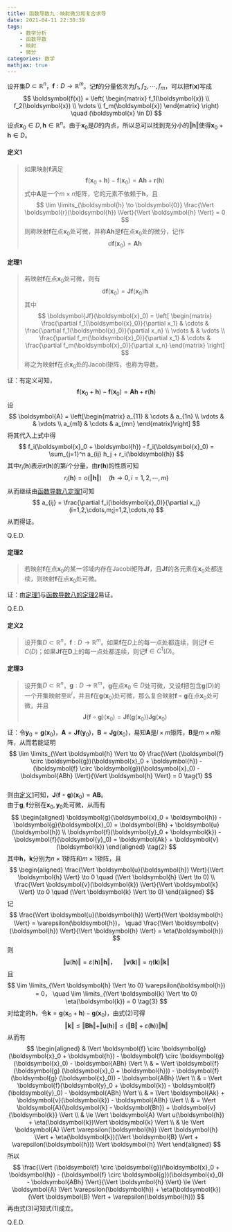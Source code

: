 ```yaml
---
title: 函数导数九：映射微分和复合求导
date: 2021-04-11 22:30:39
tags:
    - 数学分析
    - 函数导数
    - 映射
    - 微分
categories: 数学
mathjax: true
---
```


设开集$D \subset \mathbb{R}^n$，$\boldsymbol{f}: D \to \mathbb{R}^m$。记$\boldsymbol{f}$的分量依次为$f_1,f_2,\cdots,f_m$，可以把$\boldsymbol{f}(\boldsymbol{x})$写成
$$
    \boldsymbol{f(x)} = \left(
        \begin{matrix} 
            f_1(\boldsymbol{x}) \\
            f_2(\boldsymbol{x}) \\
            \vdots \\
            f_m(\boldsymbol{x})
        \end{matrix} 
    \right) \quad (\boldsymbol{x} \in D)
$$
设点$\boldsymbol{x}_0 \in D, \boldsymbol{h} \in \mathbb{R}^n$。由于$\boldsymbol{x}_0$是$D$的内点，所以总可以找到充分小的$\Vert \boldsymbol{h} \Vert$使得$\boldsymbol{x}_0 + \boldsymbol{h} \in D$。

<!--more-->

#### 定义1
> 如果映射$\boldsymbol{f}$满足
$$
    \boldsymbol{f}(\boldsymbol{x}_0 + \boldsymbol{h}) - \boldsymbol{f}(\boldsymbol{x}_0) = \boldsymbol{Ah} + \boldsymbol{r}(\boldsymbol{h})
$$
式中$\boldsymbol{A}$是一个$m \times n$矩阵，它的元素不依赖于$\boldsymbol{h}$，且
$$
    \lim \limits_{\boldsymbol{h} \to \boldsymbol{0}} \frac{\Vert \boldsymbol{r}(\boldsymbol{h}) \Vert}{\Vert \boldsymbol{h} \Vert} = 0
$$
则称映射$\boldsymbol{f}$在点$\boldsymbol{x}_0$处可微，并称$\boldsymbol{Ah}$是$\boldsymbol{f}$在点$\boldsymbol{x}_0$处的微分，记作
$$
    \mathrm{d}\boldsymbol{f}(\boldsymbol{x}_0) = \boldsymbol{Ah}
$$


#### 定理1
> 若映射$\boldsymbol{f}$在点$\boldsymbol{x}_0$处可微，则有
$$
    \mathrm{d}\boldsymbol{f}(\boldsymbol{x}_0) = \boldsymbol{Jf}(\boldsymbol{x}_0)\boldsymbol{h}
$$
其中
$$
    \boldsymbol{Jf}(\boldsymbol{x}_0) = \left[
        \begin{matrix}
            \frac{\partial f_1(\boldsymbol{x}_0)}{\partial x_1}  & \cdots & \frac{\partial f_1(\boldsymbol{x}_0)}{\partial x_n} \\
            \vdots & & \vdots \\
            \frac{\partial f_m(\boldsymbol{x}_0)}{\partial x_1}  & \cdots & \frac{\partial f_m(\boldsymbol{x}_0)}{\partial x_n}
        \end{matrix}
    \right]
$$
称之为映射$\boldsymbol{f}$在点$\boldsymbol{x}_0$处的Jacobi矩阵，也称为导数。

证：有定义可知，
$$
    \boldsymbol{f}(\boldsymbol{x}_0 + \boldsymbol{h}) - \boldsymbol{f}(\boldsymbol{x}_0) = \boldsymbol{Ah} + \boldsymbol{r}(\boldsymbol{h})
$$
设
$$
    \boldsymbol{A} = \left[\begin{matrix}
        a_{11} & \cdots & a_{1n} \\
        \vdots & & \vdots \\
        a_{m1} & \cdots & a_{mn}
    \end{matrix}\right] 
$$
将其代入上式中得
$$
    f_i(\boldsymbol{x}_0 + \boldsymbol{h}) - f_i(\boldsymbol{x}_0) = \sum_{j=1}^n a_{ij} h_j + r_i(\boldsymbol{h})
$$
其中$r_i(\boldsymbol{h})$表示$\boldsymbol{r}(\boldsymbol{h})$的第$i$个分量，由$\boldsymbol{r}(\boldsymbol{h})$的性质可知
$$
    r_i(\boldsymbol{h}) = o(\Vert \boldsymbol{h} \Vert) \quad (\boldsymbol{h} \to 0, i=1,2,\cdots,m)
$$
从而继续由[函数导数八定理1](https://gamersover.github.io/2021/03/31/函数导数8/#定理1)可知
$$
    a_{ij} = \frac{\partial f_i(\boldsymbol{x}_0)}{\partial x_j} (i=1,2,\cdots,m;j=1,2,\cdots,n)
$$
从而得证。

Q.E.D.

#### 定理2
> 若映射$\boldsymbol{f}$在点$\boldsymbol{x}_0$的某一邻域内存在Jacobi矩阵$\boldsymbol{Jf}$，且$\boldsymbol{Jf}$的各元素在$\boldsymbol{x}_0$处都连续，则映射$\boldsymbol{f}$在点$\boldsymbol{x}_0$处可微。

证：由[定理1](https://gamersover.github.io/2021/04/11/函数导数9/#定理1)与[函数导数八的定理2](https://gamersover.github.io/2021/03/31/函数导数8/#定理2)易证。

Q.E.D.

#### 定义2
> 设开集$D \subset \mathbb{R}^n$，$\boldsymbol{f}: D \to \mathbb{R}^m$。如果$\boldsymbol{f}$在$D$上的每一点处都连续，则记$\boldsymbol{f} \in C(D)$；如果$\boldsymbol{Jf}$在$\boldsymbol{D}$上的每一点处都连续，则记$\boldsymbol{f} \in C^1(D)$。

#### 定理3
> 设开集$D \subset \mathbb{R}^n$，$\boldsymbol{g}: D \to \mathbb{R}^m$，$\boldsymbol{g}$在点$\boldsymbol{x}_0 \in D$处可微，又设$\boldsymbol{f}$把包含$\boldsymbol{g}(D)$的一个开集映射至$\mathbb{R}^l$，并且$\boldsymbol{f}$在$\boldsymbol{g}(\boldsymbol{x}_0)$处可微，那么复合映射$\boldsymbol{f} \circ \boldsymbol{g}$在点$\boldsymbol{x}_0$处可微，并且
$$
    \boldsymbol{J}(\boldsymbol{f}\circ \boldsymbol{g})(\boldsymbol{x}_0) = \boldsymbol{Jf}(\boldsymbol{g}(\boldsymbol{x}_0)) \boldsymbol{Jg}(\boldsymbol{x}_0)
$$

证：令$\boldsymbol{y}_0 = \boldsymbol{g}(\boldsymbol{x}_0)$，$\boldsymbol{A} = \boldsymbol{Jf}(\boldsymbol{y}_0)，\boldsymbol{B} = \boldsymbol{Jg}(\boldsymbol{x}_0)$，易知$\boldsymbol{A}$是$l\times m$矩阵，$\boldsymbol{B}$是$m \times n$矩阵，从而若能证明
$$
    \lim \limits_{\Vert \boldsymbol{h} \Vert \to 0} \frac{\Vert (\boldsymbol{f} \circ \boldsymbol{g})(\boldsymbol{x}_0 + \boldsymbol{h}) - (\boldsymbol{f} \circ \boldsymbol{g})(\boldsymbol{x}_0) - \boldsymbol{ABh} \Vert}{\Vert \boldsymbol{h} \Vert} = 0 \tag{1}
$$    
则由[定义1](https://gamersover.github.io/2021/04/11/函数导数9/#定义1)可知，$\boldsymbol{J}(\boldsymbol{f}\circ \boldsymbol{g})(\boldsymbol{x}_0) = \boldsymbol{AB}$。<br/>
由于$\boldsymbol{g},\boldsymbol{f}$分别在$\boldsymbol{x}_0,\boldsymbol{y}_0$处可微，从而有
$$
    \begin{aligned}
    \boldsymbol{g}(\boldsymbol{x}_0 + \boldsymbol{h}) - \boldsymbol{g}(\boldsymbol{x}_0) = \boldsymbol{Bh} + \boldsymbol{u}(\boldsymbol{h}) \\
    \boldsymbol{f}(\boldsymbol{y}_0 + \boldsymbol{k}) - \boldsymbol{f}(\boldsymbol{y}_0) = \boldsymbol{Ak} + \boldsymbol{v}(\boldsymbol{k}) 
    \end{aligned} \tag{2}
$$
其中$\boldsymbol{h}，\boldsymbol{k}$分别为$n \times 1$矩阵和$m \times 1$矩阵，且
$$
    \begin{aligned}
        \frac{\Vert \boldsymbol{u}(\boldsymbol{h}) \Vert}{\Vert \boldsymbol{h} \Vert} \to 0 \quad (\Vert \boldsymbol{h} \Vert \to 0) \\
        \frac{\Vert \boldsymbol{v}(\boldsymbol{k}) \Vert}{\Vert \boldsymbol{k} \Vert} \to 0 \quad (\Vert \boldsymbol{k} \Vert \to 0)
    \end{aligned} 
$$
记
$$
    \frac{\Vert \boldsymbol{u}(\boldsymbol{h}) \Vert}{\Vert \boldsymbol{h} \Vert} = \varepsilon(\boldsymbol{h})， \quad \frac{\Vert \boldsymbol{v}(\boldsymbol{h}) \Vert}{\Vert \boldsymbol{h} \Vert} = \eta(\boldsymbol{h})
$$
则
$$
    \Vert \boldsymbol{u}(\boldsymbol{h}) \Vert = \varepsilon(\boldsymbol{h}) \Vert \boldsymbol{h} \Vert， \quad \Vert \boldsymbol{v}(\boldsymbol{k}) \Vert = \eta(\boldsymbol{k}) \Vert \boldsymbol{k} \Vert
$$
且
$$
    \lim \limits_{\Vert \boldsymbol{h} \Vert \to 0} \varepsilon(\boldsymbol{h}) = 0， \quad \lim \limits_{\Vert \boldsymbol{k} \Vert \to 0} \eta(\boldsymbol{k}) = 0 \tag{3}
$$
对给定的$\boldsymbol{h}$，令$\boldsymbol{k} = \boldsymbol{g}(\boldsymbol{x}_0 + \boldsymbol{h}) - \boldsymbol{g}(\boldsymbol{x}_0)$，由式(2)可得
$$
    \Vert \boldsymbol{k} \Vert \le \Vert \boldsymbol{Bh} \Vert + \Vert \boldsymbol{u}(\boldsymbol{h})\Vert \le (\Vert \boldsymbol{B} \Vert + \varepsilon(\boldsymbol{h})) \Vert \boldsymbol{h} \Vert
$$
从而有
$$
    \begin{aligned}
        & \Vert \boldsymbol{f} \circ \boldsymbol{g} (\boldsymbol{x}_0 + \boldsymbol{h}) - \boldsymbol{f} \circ \boldsymbol{g} (\boldsymbol{x}_0) - \boldsymbol{ABh} \Vert \\
        & = \Vert \boldsymbol{f}(\boldsymbol{g} (\boldsymbol{x}_0 + \boldsymbol{h})) - \boldsymbol{f}(\boldsymbol{g} (\boldsymbol{x}_0)) - \boldsymbol{ABh} \Vert \\
        & = \Vert \boldsymbol{f}(\boldsymbol{y}_0 + \boldsymbol{k}) - \boldsymbol{f}(\boldsymbol{y}_0) - \boldsymbol{ABh} \Vert \\
        & = \Vert \boldsymbol{Ak} + \boldsymbol{v}(\boldsymbol{k}) - \boldsymbol{ABh} \Vert \\
        & = \Vert \boldsymbol{A}(\boldsymbol{k} - \boldsymbol{Bh}) + \boldsymbol{v}{\boldsymbol{k}} \Vert \\
        & \le \Vert \boldsymbol{A} \Vert u(\boldsymbol{h}) + \eta(\boldsymbol{k})\Vert \boldsymbol{k} \Vert \\
        & \le \Vert \boldsymbol{A} \Vert \varepsilon(\boldsymbol{h}) \Vert \boldsymbol{h} \Vert + \eta(\boldsymbol{k})(\Vert \boldsymbol{B} \Vert + \varepsilon(\boldsymbol{h})) \Vert \boldsymbol{h} \Vert
    \end{aligned}
$$
所以
$$
    \frac{\Vert (\boldsymbol{f} \circ \boldsymbol{g})(\boldsymbol{x}_0 + \boldsymbol{h}) - (\boldsymbol{f} \circ \boldsymbol{g})(\boldsymbol{x}_0) - \boldsymbol{ABh} \Vert}{\Vert \boldsymbol{h} \Vert} \le \Vert \boldsymbol{A} \Vert \varepsilon(\boldsymbol{h}) + \eta(\boldsymbol{k})(\Vert \boldsymbol{B} \Vert + \varepsilon(\boldsymbol{h}))
$$
再由式(3)可知式(1)成立。

Q.E.D.